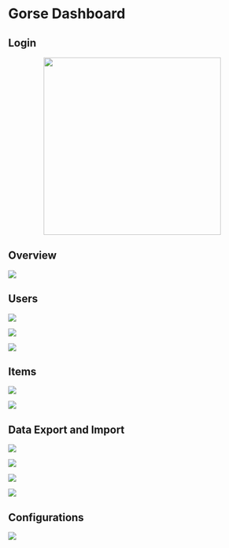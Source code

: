 # Gorse Dashboard

## Login

<center><img width="360" src="img/ch3/gorse-dashboard-login.png"></center>

## Overview

![](img/ch3/gorse-dashboard-overview.png)

## Users

![](img/ch3/gorse-dashboard-users.png)

![](img/ch3/gorse-dashboard-similar-users.png)

![](img/ch3/gorse-dashboard-user-insight.png)

## Items

![](img/ch3/gorse-dashboard-items.png)

![](img/ch3/gorse-dashboard-similar-items.png)

## Data Export and Import

![](img/ch3/gorse-dashboard-advance.png)

![](img/ch3/gorse-dashboard-import-users.png)

![](img/ch3/gorse-dashboard-import-items.png)

![](img/ch3/gorse-dashboard-import-feedback.png)

## Configurations

![](img/ch3/gorse-dashboard-settings.png)
